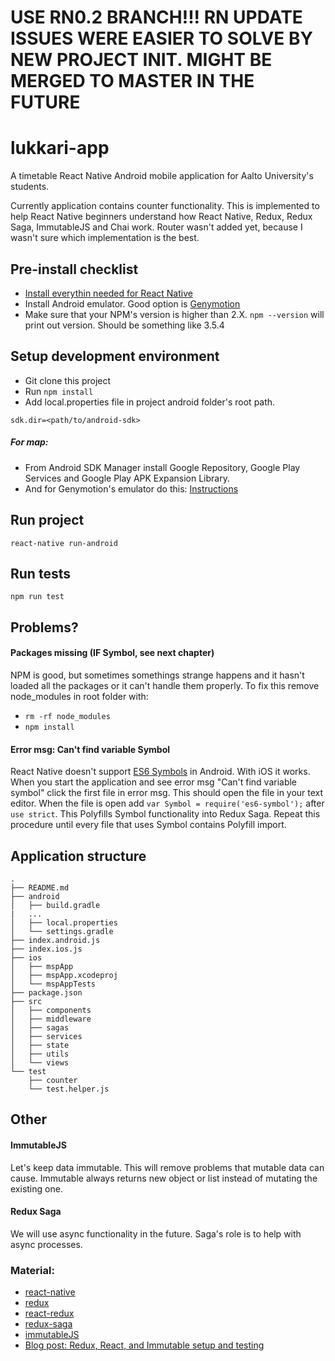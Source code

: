# USE RN0.2 BRANCH!!! RN UPDATE ISSUES WERE EASIER TO SOLVE BY NEW PROJECT INIT. MIGHT BE MERGED TO MASTER IN THE FUTURE

# lukkari-app
A timetable React Native Android mobile application for Aalto University's students.

Currently application contains counter functionality. This is implemented to help React Native beginners understand how React Native, Redux, Redux Saga, ImmutableJS and Chai work. Router wasn't added yet, because I wasn't sure which implementation is the best.

## Pre-install checklist
* [Install everythin needed for React Native](https://facebook.github.io/react-native/docs/getting-started.html#content)
* Install Android emulator. Good option is [Genymotion](http://facebook.github.io/react-native/docs/android-setup.html#install-genymotion)
* Make sure that your NPM's version is higher than 2.X. `npm --version` will print out version. Should be something like 3.5.4


## Setup development environment
* Git clone this project
* Run `npm install`
* Add local.properties file in project android folder's root path.
```
sdk.dir=<path/to/android-sdk>
```

##### For map:
* From Android SDK Manager install Google Repository, Google Play Services and Google Play APK Expansion Library.
* And for Genymotion's emulator do this:  [Instructions](http://stackoverflow.com/questions/20121883/how-to-install-google-play-services-in-a-genymotion-vm-with-no-drag-and-drop-su/20137324#20137324)

## Run project
`react-native run-android`

## Run tests
`npm run test`

## Problems?
#### Packages missing (IF Symbol, see next chapter)
NPM is good, but sometimes somethings strange happens and it hasn't loaded all the packages or it can't handle them properly. To fix this remove node_modules in root folder with:  
* `rm -rf node_modules`
* `npm install`

#### Error msg: Can't find variable Symbol
React Native doesn't support [ES6 Symbols](https://developer.mozilla.org/en/docs/Web/JavaScript/Reference/Global_Objects/Symbol) in Android. With iOS it works. When you start the application and see error msg "Can't find variable symbol" click the first file in error msg. This should open the file in your text editor. When the file is open add `var Symbol = require('es6-symbol');` after `use strict`. This Polyfills Symbol functionality into Redux Saga. Repeat this procedure until every file that uses Symbol contains Polyfill import.

## Application structure
```
.
├── README.md
├── android
│   ├── build.gradle
|   ...
│   ├── local.properties
│   └── settings.gradle
├── index.android.js
├── index.ios.js
├── ios
│   ├── mspApp
│   ├── mspApp.xcodeproj
│   └── mspAppTests
├── package.json
├── src
│   ├── components
│   ├── middleware
│   ├── sagas
│   ├── services
│   ├── state
│   ├── utils
│   └── views
└── test
    ├── counter
    └── test.helper.js
```
## Other

#### ImmutableJS
Let's keep data immutable. This will remove problems that mutable data can cause. Immutable always returns new object or list instead of mutating the existing one.

#### Redux Saga
We will use async functionality in the future. Saga's role is to help with async processes.


### Material:
* [react-native](https://github.com/facebook/react-native)
* [redux](https://github.com/rackt/redux)
* [react-redux](https://github.com/rackt/react-redux)
* [redux-saga](https://github.com/yelouafi/redux-saga)
* [immutableJS](https://github.com/facebook/immutable-js)
* [Blog post: Redux, React, and Immutable setup and testing](http://teropa.info/blog/2015/09/10/full-stack-redux-tutorial.html)

